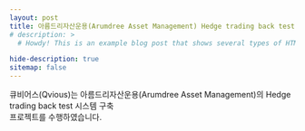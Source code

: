 ```yaml
---
layout: post
title: 아름드리자산운용(Arumdree Asset Management) Hedge trading back test system 지원
# description: >
  # Howdy! This is an example blog post that shows several types of HTML content supported in this theme.

hide-description: true
sitemap: false
---
```


큐비어스(Qvious)는 아름드리자산운용(Arumdree Asset Management)의 Hedge trading back test 시스템 구축 <br>
 프로젝트를 수행하였습니다.
